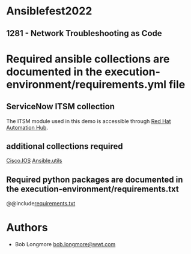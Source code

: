 # Ansiblefest2022
## 1281 - Network Troubleshooting as Code

# Required ansible collections are documented in the execution-environment/requirements.yml file
## ServiceNow ITSM collection
The ITSM module used in this demo is accessible through [Red Hat Automation Hub](https://console.redhat.com/ansible/automation-hub/repo/published/servicenow/itsm "console.redhat.com").

## additional collections required
[Cisco.IOS](https://docs.ansible.com/ansible/latest/collections/cisco/ios/index.html "cisco.ios collection")
[Ansible.utils](https://docs.ansible.com/ansible/latest/collections/ansible/utils/index.html "ansible.utils collection")

## Required python packages are documented in the execution-environment/requirements.txt
@@include[requirements.txt](execution-environment/requirements.txt)

# Authors

- Bob Longmore bob.longmore@wwt.com

